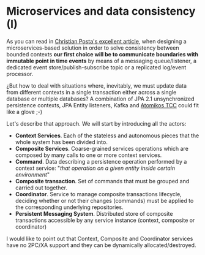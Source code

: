 # Microservices and data consistency (I)

As you can read in [Christian Posta's excellent article](http://blog.christianposta.com/microservices/the-hardest-part-about-microservices-data/), when designing a microservices-based solution in order to solve consistency between bounded contexts **our first choice will be to communicate boundaries with immutable point in time events** by means of a messaging queue/listener, a dedicated event store/publish-subscribe topic or a replicated log/event processor.

¿But how to deal with situations where, inevitably, we must update data from different contexts in a single transaction either across a single database or multiple databases? A combination of JPA 2.1 unsynchronized persistence contexts, JPA Entity listeners, Kafka and [Atomikos TCC](https://www.atomikos.com/Blog/TransactionManagementAPIForRESTTCC) could fit like a glove ;-) 

Let's describe that approach. We will start by introducing all the actors:

- **Context Services**. Each of the stateless and autonomous pieces that the whole system has been divided into.
- **Composite Services**. Coarse-grained services operations which are composed by many calls to one or more context services.
- **Command**. Data describing a persistence operation performed by a context service: "*that operation on a given entity inside certain environment*"
- **Composite transaction**. Set of commands that must be grouped and carried out together.
- **Coordinator**. Service to manage composite transactions lifecycle, deciding whether or not their changes (commands) must be applied to the corresponding underlying repositories.
- **Persistent Messaging System**. Distributed store of composite transactions accessible by any service instance (context, composite or coordinator)

I would like to point out that Context, Composite and Coordinator services have no 2PC/XA support and they can be dynamically allocated/destroyed.







 